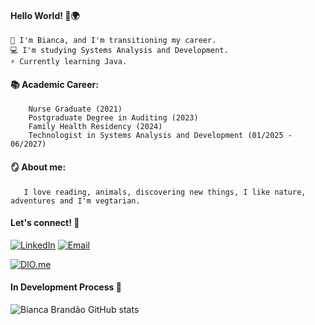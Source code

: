 #### Hello World! 👋🌍

    🌟 I'm Bianca, and I'm transitioning my career.
    💻 I'm studying Systems Analysis and Development.
    ⚡ Currently learning Java.
    
#### 📚  Academic Career:
        Nurse Graduate (2021)
        Postgraduate Degree in Auditing (2023)
        Family Health Residency (2024)
        Technologist in Systems Analysis and Development (01/2025 - 06/2027)
#### 🪞 About me:
       I love reading, animals, discovering new things, I like nature, adventures and I'm vegtarian.

#### Let's connect! 🔗  

[![LinkedIn](https://img.shields.io/badge/LinkedIn-blue?style=for-the-badge&logo=linkedin&logoColor=white)](https://www.linkedin.com/in/biancabbr/) 
[![Email](https://camo.githubusercontent.com/e5cfad4cbb1e023463333923b069b81749d94e8ff5722f851c7bb01d65bb0e95/68747470733a2f2f696d672e736869656c64732e696f2f62616467652f476d61696c2d4431343833363f7374796c653d666f722d7468652d6261646765266c6f676f3d676d61696c266c6f676f436f6c6f723d7768697465)](biancbrandao@gmail.com)

[![DIO.me](https://yt3.ggpht.com/_HfgLNdU77la-nFe97KHYFdhfi1IH-1J0I9WUfC9vOeQZWXl53aPGiQG3y2MMwWz0wjgFN56Eiw=s44-c-k-c0x00ffffff-no-rj)](https://www.dio.me/users/biabrandao) 

#### In Development Process 📎

![Bianca Brandão GitHub stats](https://github-readme-stats.vercel.app/api?username=biancbrandao&theme=shadow_red)




